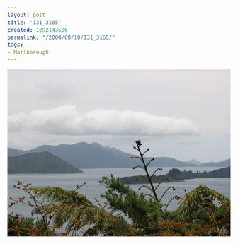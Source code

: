 ```yaml
---
layout: post
title: '131_3165'
created: 1092143606
permalink: "/2004/08/10/131_3165/"
tags:
- Marlborough
---
```


<img src="/image/images/131_3165-1123.jpg"/>

